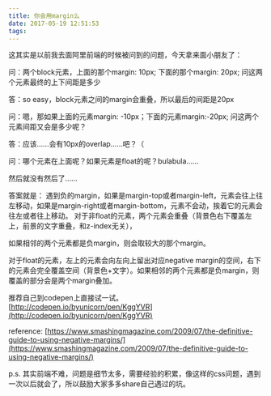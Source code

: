 ```yaml
---
title: 你会用margin么
date: 2017-05-19 12:51:53
tags:
---
```


这其实是以前我去面阿里前端的时候被问到的问题，今天拿来面小朋友了：

问：两个block元素，上面的那个margin: 10px; 下面的那个margin: 20px; 问这两个元素最终的上下间距是多少

答：so easy，block元素之间的margin会重叠，所以最后的间距是20px

问：嗯，那如果上面的元素margin: -10px；下面的元素margin:-20px; 问这两个元素间距又会是多少呢？

答：应该……会有10px的overlap……吧？（

问：哪个元素在上面呢？如果元素是float的呢？bulabula……

然后就没有然后了……

答案就是：
遇到负的margin，如果是margin-top或者margin-left，元素会往上往左移动，如果是margin-right或者margin-bottom，元素不会动，挨着它的元素会往左或者往上移动。
对于非float的元素，两个元素会重叠（背景色右下覆盖左上，前景的文字重叠，和z-index无关），

如果相邻的两个元素都是负margin，则会取较大的那个margin。

对于float的元素，左上的元素会向左向上留出对应negative margin的空间，右下的元素会完全覆盖空间（背景色+文字）。如果相邻的两个元素都是负margin，则覆盖的部分会是两个margin叠加。

推荐自己到codepen上直接试一试。 [http://codepen.io/byunicorn/pen/KggYVR](http://codepen.io/byunicorn/pen/KggYVR)

reference: [https://www.smashingmagazine.com/2009/07/the-definitive-guide-to-using-negative-margins/](https://www.smashingmagazine.com/2009/07/the-definitive-guide-to-using-negative-margins/)

p.s. 其实前端不难，问题是细节太多，需要经验的积累，像这样的css问题，遇到一次以后就会了，所以鼓励大家多多share自己遇过的坑。